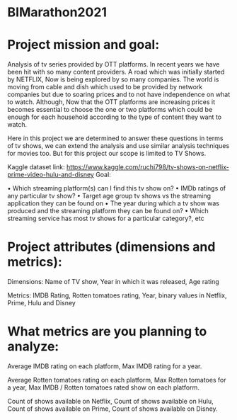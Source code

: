 # BIMarathon2021

# Project mission and goal:

Analysis of tv series provided by OTT platforms. In recent years we have been hit with so many content providers. A road which was initially started by NETFLIX, Now is being explored by so many companies. The world is moving from cable and dish which used to be provided by network companies but due to soaring prices and to not have independence on what to watch.
Although, Now that the OTT platforms are increasing prices it becomes essential to choose the one or two platforms which could be enough for each household according to the type of content they want to watch.

Here in this project we are determined to answer these questions in terms of tv shows, we can extend the analysis and use similar analysis techniques for movies too. But for this project our scope is limited to TV Shows.

Kaggle dataset link: https://www.kaggle.com/ruchi798/tv-shows-on-netflix-prime-video-hulu-and-disney
Goal:

• Which streaming platform(s) can I find this tv show on?
• IMDb ratings of any particular tv show?
• Target age group tv shows vs the streaming application they can be found on
• The year during which a tv show was produced and the streaming platform they can be found on?
• Which streaming service has most tv shows for a particular category?, etc


# Project attributes (dimensions and metrics):

Dimensions: Name of TV show, Year in which it was released, Age rating 

Metrics: IMDB Rating, Rotten tomatoes rating, Year, binary values in Netflix, Prime, Hulu and Disney

# What metrics are you planning to analyze:

Average IMDB rating on each platform, Max IMDB rating for a year.

Average Rotten tomatoes rating on each platform, Max Rotten tomatoes for a year, Max IMDB / Rotten tomatoes rated show on each platform.

Count of shows available on Netflix, Count of shows available on Hulu, Count of shows available on Prime, Count of shows available on Disney.
